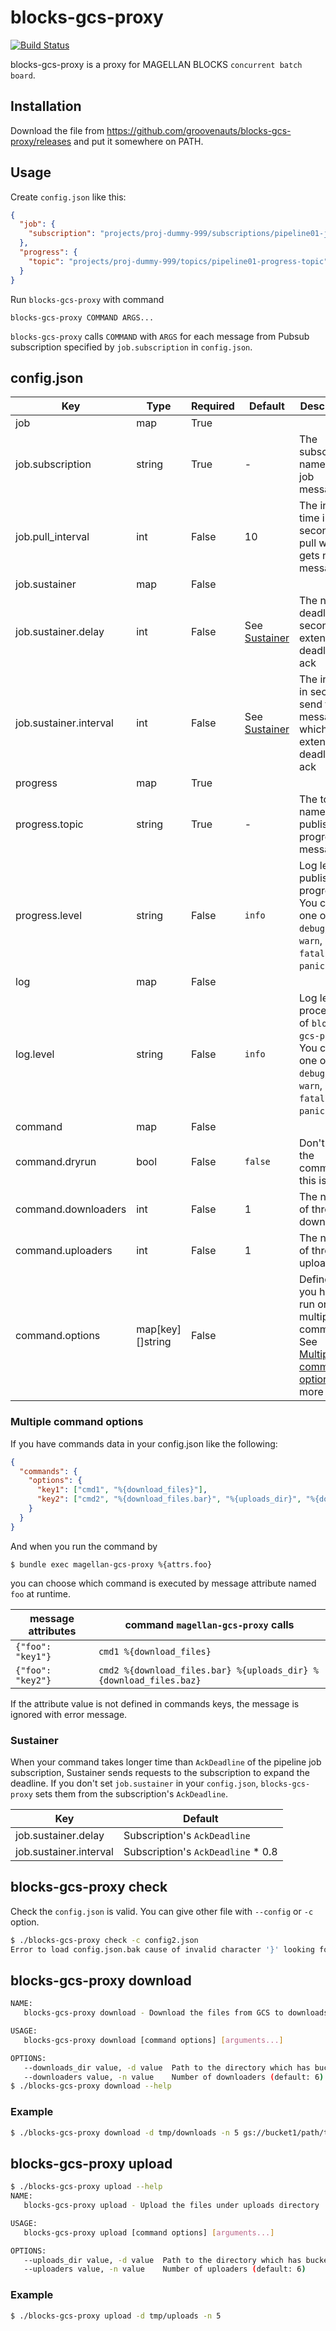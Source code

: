 # blocks-gcs-proxy

[![Build Status](https://secure.travis-ci.org/groovenauts/blocks-gcs-proxy.png)](https://travis-ci.org/groovenauts/blocks-gcs-proxy)

blocks-gcs-proxy is a proxy for MAGELLAN BLOCKS `concurrent batch board`.


## Installation

Download the file from https://github.com/groovenauts/blocks-gcs-proxy/releases and put it somewhere on PATH.


## Usage

Create `config.json` like this:

```json
{
  "job": {
    "subscription": "projects/proj-dummy-999/subscriptions/pipeline01-job-subscription"
  },
  "progress": {
    "topic": "projects/proj-dummy-999/topics/pipeline01-progress-topic"
  }
}
```

Run `blocks-gcs-proxy` with command

```
blocks-gcs-proxy COMMAND ARGS...
```

`blocks-gcs-proxy` calls `COMMAND` with `ARGS` for each message from Pubsub subscription
specified by `job.subscription` in `config.json`.

## config.json

| Key     | Type | Required | Default | Description  |
|---------|------|----------|---------|---------------|
| job     | map | True |  |  |
| job.subscription | string | True | - | The subscription name to pull job messages |
| job.pull_interval | int | False | 10 | The interval time in second to pull when it gets no job message. |
| job.sustainer     | map | False |  |  |
| job.sustainer.delay | int | False | See [Sustainer](#sustainer) | The new deadline in second to extend deadline to ack |
| job.sustainer.interval | int | False | See [Sustainer](#sustainer) | The interval in second to send the message which extends deadline to ack |
| progress | map | True |  |  |
| progress.topic | string | True | - | The topic name to publish job progress messages |
| progress.level | string | False | `info` | Log level to publish job progress. You can set one of `debug`, `info`, `warn`, `error`, `fatal` and `panic`. |
| log       | map    | False |  |  |
| log.level | string | False | `info` | Log level of processing of `blocks-gcs-proxy`. You can set one of `debug`, `info`, `warn`, `error`, `fatal` and `panic`. |
| command   | map | False |  |  |
| command.dryrun | bool | False | `false` | Don't run the command if this is true. |
| command.downloaders | int | False | 1 | The number of thread to download. |
| command.uploaders | int | False | 1 | The number of thread to upload. |
| command.options | map[key][]string | False |  | Define if you have to run one of multiple command. See [Multiple command options](#multiple-command-options) for more detail. |


### Multiple command options

If you have commands data in your config.json like the following:

```json
{
  "commands": {
    "options": {
      "key1": ["cmd1", "%{download_files}"],
      "key2": ["cmd2", "%{download_files.bar}", "%{uploads_dir}", "%{download_files.baz}"]
    }
  }
}
```

And when you run the command by
```
$ bundle exec magellan-gcs-proxy %{attrs.foo}
```

you can choose which command is executed by message attribute named `foo` at runtime.

| message attributes | command `magellan-gcs-proxy` calls  |
|--------------------|----------------------|
| `{"foo": "key1"}`  | `cmd1 %{download_files}` |
| `{"foo": "key2"}`  | `cmd2 %{download_files.bar} %{uploads_dir} %{download_files.baz}` |

If the attribute value is not defined in commands keys, the message is ignored with error message.


### Sustainer

When your command takes longer time than `AckDeadline` of the pipeline job subscription,
Sustainer sends requests to the subscription to expand the deadline.
If you don't set `job.sustainer` in your `config.json`, `blocks-gcs-proxy` sets them
from the subscription's `AckDeadline`.

| Key                    | Default   |
|------------------------|-----------|
| job.sustainer.delay    | Subscription's `AckDeadline` |
| job.sustainer.interval | Subscription's `AckDeadline` * 0.8 |


## blocks-gcs-proxy check

Check the `config.json` is valid.
You can give other file with `--config` or `-c` option.

```bash
$ ./blocks-gcs-proxy check -c config2.json
Error to load config.json.bak cause of invalid character '}' looking for beginning of object key string
```


## blocks-gcs-proxy download

```bash
NAME:
   blocks-gcs-proxy download - Download the files from GCS to downloads directory

USAGE:
   blocks-gcs-proxy download [command options] [arguments...]

OPTIONS:
   --downloads_dir value, -d value  Path to the directory which has bucket_name/path/to/file
   --downloaders value, -n value    Number of downloaders (default: 6)
$ ./blocks-gcs-proxy download --help

```

### Example

```bash
$ ./blocks-gcs-proxy download -d tmp/downloads -n 5 gs://bucket1/path/to/file1  gs://bucket1/path/to/file2  gs://bucket1/path/to/file3
```


## blocks-gcs-proxy upload

```bash
$ ./blocks-gcs-proxy upload --help
NAME:
   blocks-gcs-proxy upload - Upload the files under uploads directory

USAGE:
   blocks-gcs-proxy upload [command options] [arguments...]

OPTIONS:
   --uploads_dir value, -d value  Path to the directory which has bucket_name/path/to/file
   --uploaders value, -n value    Number of uploaders (default: 6)
```

### Example

```bash
$ ./blocks-gcs-proxy upload -d tmp/uploads -n 5
```
